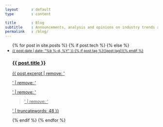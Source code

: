 ```yaml
---
layout      : default
type        : content

title       : Blog
subtitle    : Announcements, analysis and opinions on industry trends around the mobile programmatic world.
permalink   : /blog/
---
```


<ul class='blog'>
  {% for post in site.posts %}
    {% if post.tech %}
    {% else %}
      <li>
        <a href="{{ post.url | prepend: site.baseurl }}">
          <small>
            {{ post.date | date: "%b %-d, %Y" }}
            {% if post.tag %}<span class='tag'><label>{{post.tag}}</label></span>{% endif %}
          </small>
          <h3>{{ post.title }}</h3>
          <p>{{ post.excerpt | remove: '<p>' | remove: '</p>' | remove: '<blockquote>' | remove: '</blockquote>' | truncatewords: 48 }}</p>
        </a>
      </li>
    {% endif %}
  {% endfor %}
</ul>
